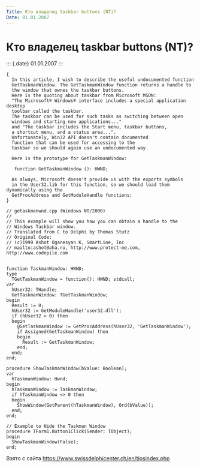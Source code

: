 ```yaml
---
Title: Кто владелец taskbar buttons (NT)?
Date: 01.01.2007
---
```


Кто владелец taskbar buttons (NT)?
==================================

::: {.date}
01.01.2007
:::

    {
      In this article, I wish to describe the useful undocumented function
      GetTaskmanWindow. The GetTaskmanWindow function returns a handle to
      the window that ownes the taskbar buttons.
      Here is the quoting about taskbar from Microsoft MSDN:
      "The Microsoft® Windows® interface includes a special application desktop
      toolbar called the taskbar.
      The taskbar can be used for such tasks as switching between open
      windows and starting new applications..."
      and "The taskbar includes the Start menu, taskbar buttons,
      a shortcut menu, and a status area...".
      Unfortunately, Win32 API doesn't contain documented
      function that can be used for accessing to the
      taskbar so we should again use an undocumented way.
     
      Here is the prototype for GetTaskmanWindow:
     
       function GetTaskmanWindow (): HWND;
     
      As always, Microsoft doesn't provide us with the exports symbols
      in the User32.lib for this function, so we should load them dynamically using the
      GetProcAddress and GetModuleHandle functions:
    }
     
    // getaskmanwnd.cpp (Windows NT/2000)
    //
    // This example will show you how you can obtain a handle to the
    // Windows Taskbar window.
    // Translated from C to Delphi by Thomas Stutz
    // Original Code:
    // (c)1999 Ashot Oganesyan K, SmartLine, Inc
    // mailto:ashot@aha.ru, http://www.protect-me.com, http://www.codepile.com
     
     
    function TaskmanWindow: HWND;
    type
      TGetTaskmanWindow = function(): HWND; stdcall;
    var
      hUser32: THandle;
      GetTaskmanWindow: TGetTaskmanWindow;
    begin
      Result := 0;
      hUser32 := GetModuleHandle('user32.dll');
      if (hUser32 > 0) then
      begin
        @GetTaskmanWindow := GetProcAddress(hUser32, 'GetTaskmanWindow');
        if Assigned(GetTaskmanWindow) then
        begin
          Result := GetTaskmanWindow;
        end;
      end;
    end;
     
    procedure ShowTaskmanWindow(bValue: Boolean);
    var
      hTaskmanWindow: Hwnd;
    begin
      hTaskmanWindow := TaskmanWindow;
      if hTaskmanWindow <> 0 then
      begin
        ShowWindow(GetParent(hTaskmanWindow), Ord(bValue));
      end;
    end;
     
    // Example to Hide the Taskman Window
    procedure TForm1.Button1Click(Sender: TObject);
    begin
      ShowTaskmanWindow(False);
    end;

Взято с сайта <https://www.swissdelphicenter.ch/en/tipsindex.php>
